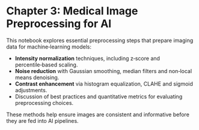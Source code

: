 # Chapter 3: Medical Image Preprocessing for AI

This notebook explores essential preprocessing steps that prepare imaging data for machine‑learning models:

- **Intensity normalization** techniques, including z‑score and percentile‑based scaling.
- **Noise reduction** with Gaussian smoothing, median filters and non‑local means denoising.
- **Contrast enhancement** via histogram equalization, CLAHE and sigmoid adjustments.
- Discussion of best practices and quantitative metrics for evaluating preprocessing choices.

These methods help ensure images are consistent and informative before they are fed into AI pipelines.
